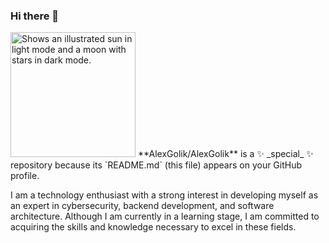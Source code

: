 ### Hi there 👋

<picture>
  <source media="(prefers-color-scheme: dark)" srcset="https://github.com/AlexGolik/AlexGolik/assets/116594829/cf437a7a-dea7-417f-9c57-f928dde8b92e">
  
  <img alt="Shows an illustrated sun in light mode and a moon with stars in dark mode." src="https://github.com/AlexGolik/AlexGolik/assets/116594829/cf437a7a-dea7-417f-9c57-f928dde8b92e" width="200" height="200">
</picture>
**AlexGolik/AlexGolik** is a ✨ _special_ ✨ repository because its `README.md` (this file) appears on your GitHub profile.

I am a technology enthusiast with a strong interest in developing myself as an expert in cybersecurity, backend development, and software architecture. Although I am currently in a learning stage, I am committed to acquiring the skills and knowledge necessary to excel in these fields.



